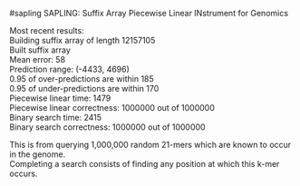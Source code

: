 #sapling
SAPLING: Suffix Array Piecewise Linear INstrument for Genomics

Most recent results:  
Building suffix array of length 12157105  
Built suffix array  
Mean error: 58  
Prediction range: (-4433, 4696)  
0.95 of over-predictions are within 185  
0.95 of under-predictions are within 170  
Piecewise linear time: 1479  
Piecewise linear correctness: 1000000 out of 1000000  
Binary search time: 2415  
Binary search correctness: 1000000 out of 1000000  
  
This is from querying 1,000,000 random 21-mers which are known to occur in the genome.  
Completing a search consists of finding any position at which this k-mer occurs.  



